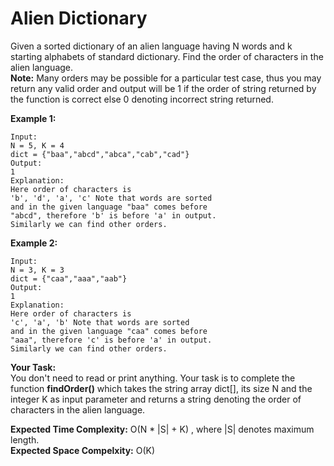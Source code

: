 # Alien Dictionary
Given a sorted dictionary of an alien language having N words and k starting alphabets of standard dictionary. Find the order of characters in the alien language.<br>
**Note:** Many orders may be possible for a particular test case, thus you may return any valid order and output will be 1 if the order of string returned by the function is correct else 0 denoting incorrect string returned.
 
**Example 1:**
```
Input: 
N = 5, K = 4
dict = {"baa","abcd","abca","cab","cad"}
Output:
1
Explanation:
Here order of characters is 
'b', 'd', 'a', 'c' Note that words are sorted 
and in the given language "baa" comes before 
"abcd", therefore 'b' is before 'a' in output.
Similarly we can find other orders.
```
**Example 2:**
```
Input: 
N = 3, K = 3
dict = {"caa","aaa","aab"}
Output:
1
Explanation:
Here order of characters is
'c', 'a', 'b' Note that words are sorted
and in the given language "caa" comes before
"aaa", therefore 'c' is before 'a' in output.
Similarly we can find other orders.
``` 
**Your Task:**<br>
You don't need to read or print anything. Your task is to complete the function **findOrder()** which takes  the string array dict[], its size N and the integer K as input parameter and returns a string denoting the order of characters in the alien language.

**Expected Time Complexity:** O(N * |S| + K) , where |S| denotes maximum length.<br>
**Expected Space Compelxity:** O(K)
